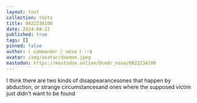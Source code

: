 ```yaml
---
layout: toot
collection: toots
title: 0822234100
date: 2024-08-22
published: true
tags: []
pinned: false
author: ⸸ commander ░ nova ⸸ :~$
avatar: /img/avatar/daemon.jpeg
mastodon: https://mastodon.online/@cmdr_nova/0822234100
---
```


I think there are two kinds of disappearancesones that happen by abduction, or strange circumstancesand ones where the supposed victim just didn't want to be found

